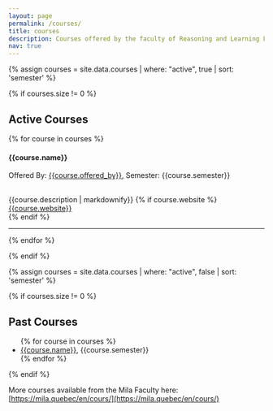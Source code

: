 ```yaml
---
layout: page
permalink: /courses/
title: courses
description: Courses offered by the faculty of Reasoning and Learning Lab
nav: true
---
```


{% assign courses = site.data.courses | where: "active", true | sort: 'semester' %}

{% if courses.size != 0 %}

## Active Courses

{% for course in courses %}

<div id="{{course.name | replace: ' ', '' }}" class="row">
<div class="col-md-12">
<h4>{{course.name}}</h4>
<p>Offered By: <a href="{{course.offered_by | datapage_url: '../people'}}">{{course.offered_by}}</a>, Semester: {{course.semester}}</p>
</div>
<br>
<div class="col-md-12">
{{course.description | markdownify}}
{% if course.website %}
    <i class="fa fa-globe"></i> &nbsp; <a href= "{{course.website}}" target="_blank">{{course.website}}</a></div>
{% endif %}
</div>
<hr>

{% endfor %}

{% endif %}

{% assign courses = site.data.courses | where: "active", false | sort: 'semester' %}

{% if courses.size != 0 %}

## Past Courses

<div class="row">
<ul>
{% for course in courses %}
    <li><a href="{{course.website}}">{{course.name}}</a>, {{course.semester}}</li>
{% endfor %}
</ul>
</div>

{% endif %}

More courses available from the Mila Faculty here: [https://mila.quebec/en/cours/](https://mila.quebec/en/cours/)
